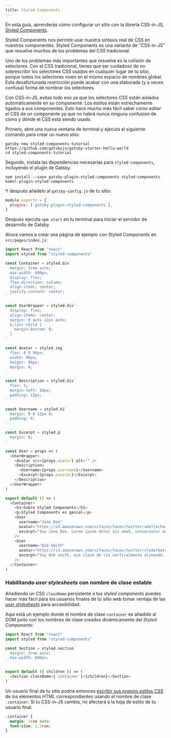 ```yaml
---
title: Styled Components
---
```


En esta guía, aprenderás cómo configurar un sitio con la librería CSS-in-JS, [Styled Components](https://www.styled-components.com/).

Styled Components nos permite usar nuestra sintaxis real de CSS en nuestros componentes. Styled Components es una variante de "CSS-in-JS" que resuelve muchos de los problemas del CSS tradicional.

Uno de los problemas más importantes que resuelve es la colisión de selectores. Con el CSS tradicional, tienes que ser cuidadoso de no sobrescribir los selectores CSS usados en cualquier lugar de tu sitio, porque todos los selectores viven en el mismo espacio de nombres global. Esta desafortunada restricción puede acabar con una elaborada (y a veces confusa) forma de nombrar los selectores.

Con CSS-in-JS, evitas todo eso ya que los selectores CSS están aislados automáticamente en su componente. Los estilos están estrechamente ligados a sus componentes. Esto hace mucho más fácil saber cómo editar el CSS de un componente ya que no habrá nunca ninguna confusión de cómo y dónde el CSS está siendo usado.

<EggheadEmbed
  lessonLink="https://egghead.io/lessons/gatsby-style-gatsby-sites-with-styled-components"
  lessonTitle="Da estilos a sitios hechos con Gatsby con styled-components"
/>

Primero, abre una nueva ventana de terminal y ejecuta el siguiente comando para crear un nuevo sitio:

```shell
gatsby new styled-components-tutorial https://github.com/gatsbyjs/gatsby-starter-hello-world
cd styled-components-tutorial
```

Segundo, instala las dependencias necesarias para `styled-components`, incluyendo el plugin de Gatsby.

```shell
npm install --save gatsby-plugin-styled-components styled-components babel-plugin-styled-components
```

Y después añádelo al `gatsby-config.js` de tu sitio:

```javascript:title=gatsby-config.js
module.exports = {
  plugins: [`gatsby-plugin-styled-components`],
}
```

Después ejecuta `npm start` en tu terminal para iniciar el servidor de desarrollo de Gatsby.

Ahora vamos a crear una página de ejemplo con Styled Components en `src/pages/index.js`:

```jsx:title=src/pages/index.js
import React from "react"
import styled from "styled-components"

const Container = styled.div`
  margin: 3rem auto;
  max-width: 600px;
  display: flex;
  flex-direction: column;
  align-items: center;
  justify-content: center;
`

const UserWrapper = styled.div`
  display: flex;
  align-items: center;
  margin: 0 auto 12px auto;
  &:last-child {
    margin-bottom: 0;
  }
`

const Avatar = styled.img`
  flex: 0 0 96px;
  width: 96px;
  height: 96px;
  margin: 0;
`

const Description = styled.div`
  flex: 1;
  margin-left: 18px;
  padding: 12px;
`

const Username = styled.h2`
  margin: 0 0 12px 0;
  padding: 0;
`

const Excerpt = styled.p`
  margin: 0;
`

const User = props => (
  <UserWrapper>
    <Avatar src={props.avatar} alt="" />
    <Description>
      <Username>{props.username}</Username>
      <Excerpt>{props.excerpt}</Excerpt>
    </Description>
  </UserWrapper>
)

export default () => (
  <Container>
    <h1>Sobre Styled Components</h1>
    <p>Styled Components es genial</p>
    <User
      username="Jane Doe"
      avatar="https://s3.amazonaws.com/uifaces/faces/twitter/adellecharles/128.jpg"
      excerpt="Soy Jane Doe. Lorem ipsum dolor sit amet, consectetur adipisicing elit."
    />
    <User
      username="Bob Smith"
      avatar="https://s3.amazonaws.com/uifaces/faces/twitter/vladarbatov/128.jpg"
      excerpt="Soy Bob smith, esa clase de tío verticalmente alineado. Lorem ipsum dolor sit amet, consectetur adipisicing elit."
    />
  </Container>
)
```

### Habilitando _user stylesheets_ con nombre de clase estable

Añadiendo un CSS `className` persistente a tus _styled components_ puedes hacer más fácil para los usuarios finales de tu sitio web tomar ventaja de las [_user stylesheets_](https://www.viget.com/articles/inline-styles-user-style-sheets-and-accessibility/) para accesibilidad.

Aquí está un ejemplo donde el nombre de clase `container` es añadido al DOM junto con los nombres de clase creados dinámicamente del _Styled Components_:

```jsx:title=src/components/container.js
import React from "react"
import styled from "styled-components"

const Section = styled.section`
  margin: 3rem auto;
  max-width: 600px;
`

export default ({ children }) => (
  <Section className={`container`}>{children}</Section>
)
```

Un usuario final de tu sitio podría entonces [escribir sus propios estilos CSS](https://mediatemple.net/blog/tips/bend-websites-css-will-stylish-stylebot/) de los elementos HTML correspondientes usando el nombre de clase `.container`. Si tu CSS-in-JS cambia, no afectará a la hoja de estilo de tu usuario final.

```css:title=user-stylesheet.css
.container {
  margin: 5rem auto;
  font-size: 1.3rem;
}
```

